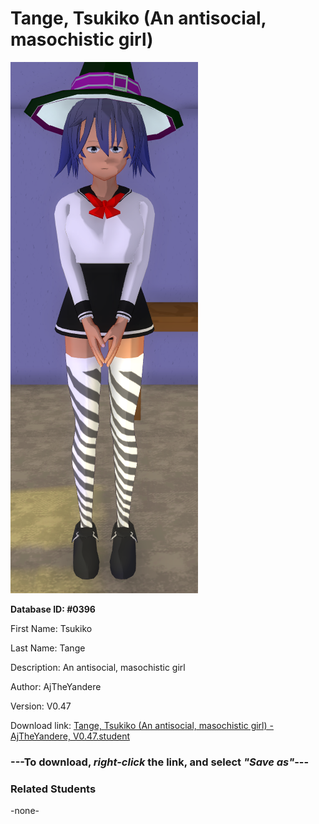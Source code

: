# Tange, Tsukiko (An antisocial, masochistic girl)

<img src="Files/Images/Tange, Tsukiko (An antisocial, masochistic girl).png" title="Tange, Tsukiko (An antisocial, masochistic girl) - AjTheYandere, V0.47">

**Database ID: #0396**

First Name: Tsukiko

Last Name: Tange

Description: An antisocial, masochistic girl

Author: AjTheYandere

Version: V0.47

Download link: <a href="https://raw.githubusercontent.com/Arbiter1223/Daigaku-Gurashi-Custom-Students/master/Files/Studen%20Files/Tange%2C%20Tsukiko%20(An%20antisocial%2C%20masochistic%20girl)%20-%20AjTheYandere%2C%20V0.47.student">Tange, Tsukiko (An antisocial, masochistic girl) - AjTheYandere, V0.47.student</a>

### ---**To download, _right-click_ the link, and select _"Save as"_**---

### Related Students

-none-
